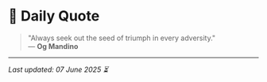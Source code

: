 # 📜 Daily Quote

> "Always seek out the seed of triumph in every adversity."  
> — **Og Mandino**

---

_Last updated: 07 June 2025 ⏳_
